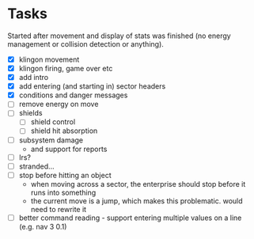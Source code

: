 # Tasks

Started after movement and display of stats was finished (no energy management or collision detection or anything).

- [x] klingon movement
- [x] klingon firing, game over etc
- [x] add intro
- [x] add entering (and starting in) sector headers
- [x] conditions and danger messages
- [ ] remove energy on move
- [ ] shields
    - [ ] shield control
    - [ ] shield hit absorption
- [ ] subsystem damage
    - and support for reports
- [ ] lrs?
- [ ] stranded...
- [ ] stop before hitting an object
    - when moving across a sector, the enterprise should stop before it runs into something
    - the current move is a jump, which makes this problematic. would need to rewrite it
- [ ] better command reading - support entering multiple values on a line (e.g. nav 3 0.1)
